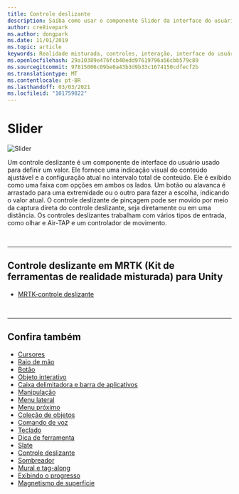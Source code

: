 ```yaml
---
title: Controle deslizante
description: Saiba como usar o componente Slider da interface do usuário para definir um valor movendo um botão ou uma alavanca em uma faixa usando o kit de ferramentas de realidade misturada.
author: cre8ivepark
ms.author: dongpark
ms.date: 11/01/2019
ms.topic: article
keywords: Realidade misturada, controles, interação, interface do usuário, UX, headset de realidade misturada, headset da realidade mista do Windows, headset da realidade virtual, HoloLens, controle deslizante, MRTK, kit de ferramentas da realidade misturada
ms.openlocfilehash: 29a10389e476fcb40edd97619796a56cbb579c89
ms.sourcegitcommit: 97815006c09be0a43b3d9b33c1674150cdfecf2b
ms.translationtype: MT
ms.contentlocale: pt-BR
ms.lasthandoff: 03/03/2021
ms.locfileid: "101759822"
---
```

# <a name="slider"></a>Slider

![Slider](images/UX_Hero_Slider.jpg)

Um controle deslizante é um componente de interface do usuário usado para definir um valor. Ele fornece uma indicação visual do conteúdo ajustável e a configuração atual no intervalo total de conteúdo. Ele é exibido como uma faixa com opções em ambos os lados. Um botão ou alavanca é arrastado para uma extremidade ou o outro para fazer a escolha, indicando o valor atual. O controle deslizante de pinçagem pode ser movido por meio da captura direta do controle deslizante, seja diretamente ou em uma distância. Os controles deslizantes trabalham com vários tipos de entrada, como olhar e Air-TAP e um controlador de movimento.

<br>

---

## <a name="slider-in-mrtk-mixed-reality-toolkit-for-unity"></a>Controle deslizante em MRTK (Kit de ferramentas de realidade misturada) para Unity

* [MRTK-controle deslizante](https://docs.microsoft.com/windows/mixed-reality/mrtk-docs/features/ux-building-blocks/sliders.md)

<br>

---

## <a name="see-also"></a>Confira também

* [Cursores](cursors.md)
* [Raio de mão](point-and-commit.md)
* [Botão](button.md)
* [Objeto interativo](interactable-object.md)
* [Caixa delimitadora e barra de aplicativos](app-bar-and-bounding-box.md)
* [Manipulação](direct-manipulation.md)
* [Menu lateral](hand-menu.md)
* [Menu próximo](near-menu.md)
* [Coleção de objetos](object-collection.md)
* [Comando de voz](voice-input.md)
* [Teclado](keyboard.md)
* [Dica de ferramenta](tooltip.md)
* [Slate](slate.md)
* [Controle deslizante](slider.md)
* [Sombreador](shader.md)
* [Mural e tag-along](billboarding-and-tag-along.md)
* [Exibindo o progresso](progress.md)
* [Magnetismo de superfície](surface-magnetism.md)
